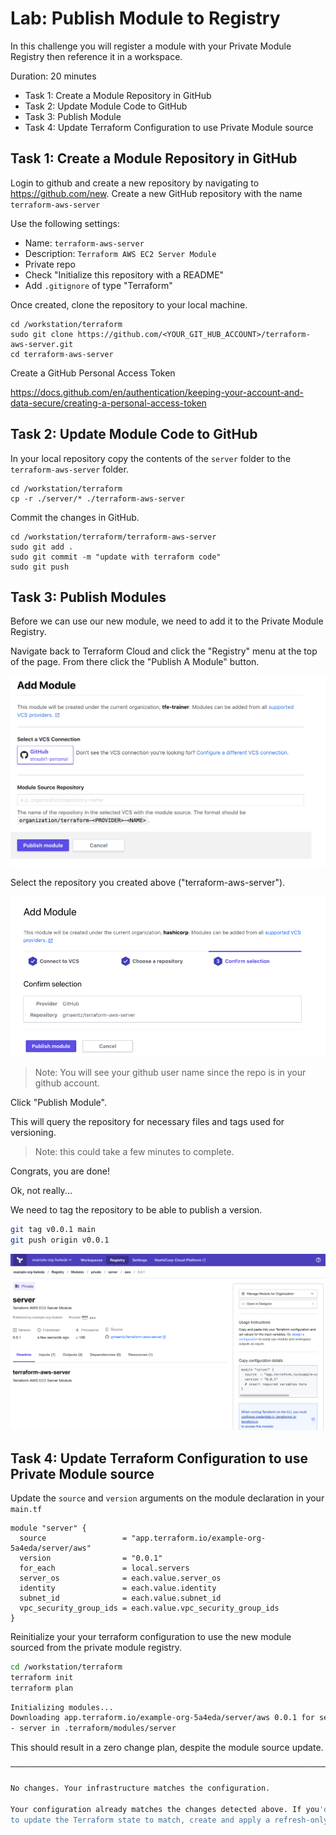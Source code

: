 # Lab: Publish Module to Registry

In this challenge you will register a module with your Private Module Registry then reference it in a workspace.

Duration: 20 minutes

- Task 1: Create a Module Repository in GitHub
- Task 2: Update Module Code to GitHub
- Task 3: Publish Module
- Task 4: Update Terraform Configuration to use Private Module source

## Task 1: Create a Module Repository in GitHub

Login to github and create a new repository by navigating to <https://github.com/new>.  Create a new GitHub repository with the name `terraform-aws-server`

Use the following settings:

- Name: `terraform-aws-server`
- Description: `Terraform AWS EC2 Server Module`
- Private repo
- Check "Initialize this repository with a README"
- Add `.gitignore` of type "Terraform"

Once created, clone the repository to your local machine.

```
cd /workstation/terraform
sudo git clone https://github.com/<YOUR_GIT_HUB_ACCOUNT>/terraform-aws-server.git
cd terraform-aws-server
```

Create a GitHub Personal Access Token

https://docs.github.com/en/authentication/keeping-your-account-and-data-secure/creating-a-personal-access-token

## Task 2: Update Module Code to GitHub
In your local repository copy the contents of the `server` folder to the `terraform-aws-server` folder.

```
cd /workstation/terraform
cp -r ./server/* ./terraform-aws-server
```

Commit the changes in GitHub.

```
cd /workstation/terraform/terraform-aws-server
sudo git add .
sudo git commit -m "update with terraform code"
sudo git push
```

## Task 3: Publish Modules

Before we can use our new module, we need to add it to the Private Module Registry.

Navigate back to Terraform Cloud and click the "Registry" menu at the top of the page. From there click the "Publish A Module" button.

![](img/tfe-add-module.png)

Select the repository you created above ("terraform-aws-server").

![](img/tfe-select-module-repo.png)

> Note: You will see your github user name since the repo is in your github account.

Click "Publish Module".

This will query the repository for necessary files and tags used for versioning.

> Note: this could take a few minutes to complete.

Congrats, you are done!

Ok, not really...

We need to tag the repository to be able to publish a version.

```sh
git tag v0.0.1 main
git push origin v0.0.1
```

![Private Module](img/private_module.png)

## Task 4: Update Terraform Configuration to use Private Module source

Update the `source` and `version` arguments on the module declaration in your `main.tf`

```hcl
module "server" {
  source                 = "app.terraform.io/example-org-5a4eda/server/aws"
  version                = "0.0.1"
  for_each               = local.servers
  server_os              = each.value.server_os
  identity               = each.value.identity
  subnet_id              = each.value.subnet_id
  vpc_security_group_ids = each.value.vpc_security_group_ids
}
```

Reinitialize your your terraform configuration to use the new module sourced from the private module registry.

```bash
cd /workstation/terraform
terraform init
terraform plan
```

```bash
Initializing modules...
Downloading app.terraform.io/example-org-5a4eda/server/aws 0.0.1 for server...
- server in .terraform/modules/server
```

This should result in a zero change plan, despite the module source update.

```bash
─────────────────────────────────────────────────────────────────────────────

No changes. Your infrastructure matches the configuration.

Your configuration already matches the changes detected above. If you'd like
to update the Terraform state to match, create and apply a refresh-only plan.
```